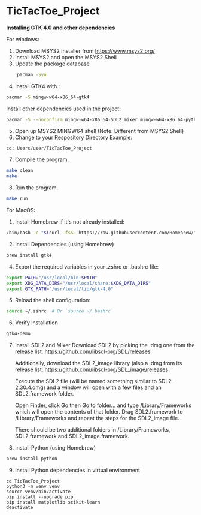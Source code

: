 # TicTacToe_Project

**Installing GTK 4.0 and other dependencies**

For windows:
1. Download MSYS2 Installer from https://www.msys2.org/
2. Install MSYS2 and open the MSYS2 Shell
3. Update the package database
```bash
    pacman -Syu
```
4. Install GTK4 with :
```bash 
pacman -S mingw-w64-x86_64-gtk4
```
Install other dependencies used in the project:
```bash 
pacman -S --noconfirm mingw-w64-x86_64-SDL2_mixer mingw-w64-x86_64-python mingw-w64-x86_64-python-scikit-learn mingw-w64-x86_64-python-matplotlib
```

5. Open up MSYS2 MINGW64 shell (Note: Different from MSYS2 Shell)
6. Change to your Respository Directory 
Example:
```bash
cd: Users/user/TicTacToe_Project
```
7. Compile the program.
```bash
make clean
make
```

8. Run the program.
```bash
make run
```

For MacOS:
1. Install Homebrew if it's not already installed:
```bash
/bin/bash -c "$(curl -fsSL https://raw.githubusercontent.com/Homebrew/install/HEAD/install.sh)"
```
2.  Install Dependencies (using Homebrew)
```bash
brew install gtk4
``` 
4. Export the required variables in your .zshrc or .bashrc file:
```bash
export PATH="/usr/local/bin:$PATH"
export XDG_DATA_DIRS="/usr/local/share:$XDG_DATA_DIRS"
export GTK_PATH="/usr/local/lib/gtk-4.0"
```
5. Reload the shell configuration:
```bash
source ~/.zshrc  # Or `source ~/.bashrc`
```
6. Verify Installation
```bash
gtk4-demo
```

7. Install SDL2 and Mixer
   Download SDL2 by picking the .dmg one from the release list:
   https://github.com/libsdl-org/SDL/releases

   Additionally, download the SDL2_image library (also a .dmg from its release list:
   https://github.com/libsdl-org/SDL_image/releases

   Execute the SDL2 file (will be named something similar to SDL2-2.30.4.dmg) and a window will open with a few files and an SDL2.framework folder.

   Open Finder, click Go then Go to folder... and type /Library/Frameworks which will open the contents of that folder. Drag SDL2.framework to /Library/Frameworks and repeat the steps for the SDL2_image file.

   There should be two additional folders in /Library/Frameworks, SDL2.framework and SDL2_image.framework.

8. Install Python (using Homebrew)
```bash
brew install python
```

9. Install Python dependencies in virtual environment
```
cd TicTacToe_Project
python3 -m venv venv
source venv/bin/activate
pip install --upgrade pip
pip install matplotlib scikit-learn
deactivate
```
